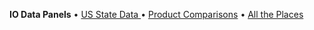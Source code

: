 **IO Data Panels**
&bullet; [US State Data ](/io/about)
&bullet; [Product Comparisons](../products)
&bullet; [All the Places](https://model.earth/places/)